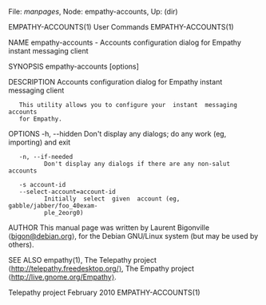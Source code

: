 File: *manpages*,  Node: empathy-accounts,  Up: (dir)

EMPATHY-ACCOUNTS(1)              User Commands             EMPATHY-ACCOUNTS(1)



NAME
       empathy-accounts  -  Accounts  configuration dialog for Empathy instant
       messaging client

SYNOPSIS
       empathy-accounts [options]

DESCRIPTION
       Accounts configuration dialog for Empathy instant messaging client

       This utility allows you to configure your  instant  messaging  accounts
       for Empathy.

OPTIONS
       -h, --hidden
              Don't display any dialogs; do any work (eg, importing) and exit

       -n, --if-needed
              Don't display any dialogs if there are any non-salut accounts

       -s account-id
       --select-account=account-id
              Initially  select  given  account (eg, gabble/jabber/foo_40exam‐
              ple_2eorg0)

AUTHOR
       This manual page was written by Laurent Bigonville  ⟨bigon@debian.org⟩,
       for the Debian GNU/Linux system (but may be used by others).

SEE ALSO
       empathy(1),  The Telepathy project ⟨http://telepathy.freedesktop.org/⟩,
       The Empathy project ⟨http://live.gnome.org/Empathy⟩.



Telepathy project                February 2010             EMPATHY-ACCOUNTS(1)

